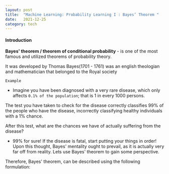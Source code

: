 ```yaml
---
layout: post
title:  "Machine Learning: Probability Learning I : Bayes’ Theorem "
date:   2021-12-25 
category: tech
---
```


#### Introduction
**Bayes' theorem / theorem of conditional probability** - is one of the most famous and utilized theorems of probability theory.

It was developed by Thomas Bayes(1701 - 1761) was an english theologian and mathematician that belonged to the Royal society

`Example`
- Imagine you have been diagnosed with  a very rare disease, which only affects 
`0.1% of the population`; that is 1 in every 1000 persons.

The test you have taken to check for the disease correctly classifies 99% of the people who have the disease, incorrectly classifying healthy individuals with a 1% chance.

After this test, what are the chances we have of actually suffering from the disease?

-  99% for sure! If the disease is fatal, start putting your things in order!
Upon this thought, Bayes' mentality ought to prevail, as it is actually very far off from reality. Lets use Bayes' theorem to gain some perspective.

Therefore, Bayes' theorem, can be described using the following formulation:
